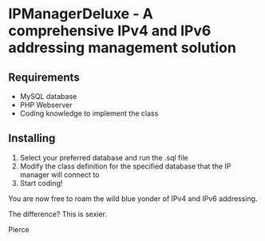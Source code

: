 IPManagerDeluxe - A comprehensive IPv4 and IPv6 addressing management solution
==============================================================================

Requirements
------------

* MySQL database
* PHP Webserver
* Coding knowledge to implement the class

Installing
----------
1. Select your preferred database and run the .sql file
2. Modify the class definition for the specified database that the IP manager will connect to
3. Start coding!

You are now free to roam the wild blue yonder of IPv4 and IPv6 addressing.

The difference? This is sexier.

Pierce